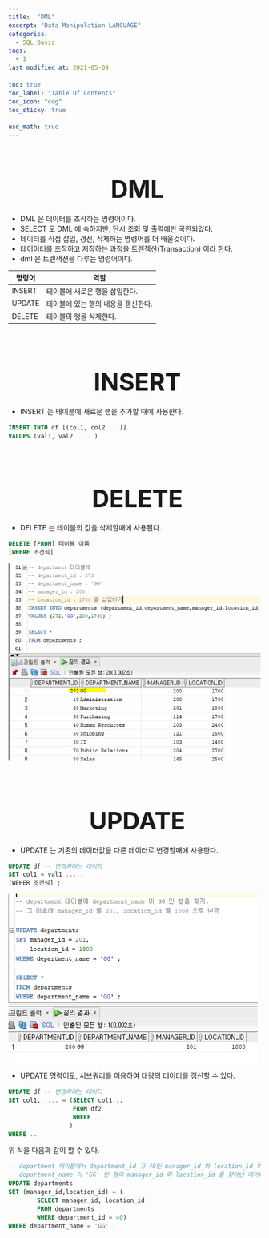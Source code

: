```yaml
---
title:  "DML"
excerpt: "Data Manipulation LANGUAGE"
categories:
  - SQL_Basic
tags:
  - 1
last_modified_at: 2021-05-09

toc: true
toc_label: "Table Of Contents"
toc_icon: "cog"
toc_sticky: true

use_math: true
---
```


<br>

# <center><font size="15"> DML</font></center>

- DML 은 데이터를 조작하는 명령어이다. 
- SELECT 도 DML 에 속하지만, 단시 조회 및 출력에만 국한되었다.
- 데이터를 직접 삽입, 갱신, 삭제하는 명령어를 더 배울것이다.
- 데이이터를 조작하고 저장하는 과정을 트렌젝션(Transaction) 이라 한다.
- dml 은 트랜잭션을 다루는 명령어이다. 

| 명령어 | 역할                                |
| ------ | ----------------------------------- |
| INSERT | 테이블에 새로운 행을 삽입한다.      |
| UPDATE | 테이블에 있는 행의 내용을 갱신한다. |
| DELETE | 테이블의 행을 삭제한다.             |

<BR>

<BR>

# <center><font size="15"> INSERT</font></center>

- INSERT 는 테이블에 새로운 행을 추가할 때에 사용한다.

```sql
INSERT INTO df [(col1, col2 ...)]
VALUES (val1, val2 .... )
```

<br>

<br>

# <center><font size="15"> DELETE</font></center>

- DELETE 는 테이블의 값을 삭제할때에 사용된다.

```sql
DELETE [FROM] 테이블 이름
[WHERE 조건식]
```

![png](/assets/images/SQL_Basic/9_1.png)



<br>

<br>

# <center><font size="15"> UPDATE</font></center>

- UPDATE 는 기존의 데이터값을 다른 데이터로 변경할때에 사용한다.

```sql
UPDATE df -- 변경하려는 데이터
SET col1 = val1 .....
[WEHER 조건식] ; 
```

![png](/assets/images/SQL_Basic/9_2.png)

- UPDATE 명령어도, 서브쿼리를 이용하여 대량의 데이터를 갱신할 수 있다.

```sql
UPDATE df -- 변경하려는 데이터
SET col1, .... = (SELECT col1...
                  FROM df2
                  WHERE ..
                 )
WHERE ..
```

위 식을 다음과 같이 할 수 있다.

```sql
-- department 테이블에서 department_id 가 40인 manager_id 와 location_id 의 데이터값을 찾아내고
-- department_name 이 'GG' 인 행의 manager_id 와 location_id 를 찾아낸 데이터값으로 변경
UPDATE departments
SET (manager_id,location_id) = (
        SELECT manager_id, location_id
        FROM departments
        WHERE department_id = 40) 
WHERE department_name = 'GG' ; 
```

<br>

<br>